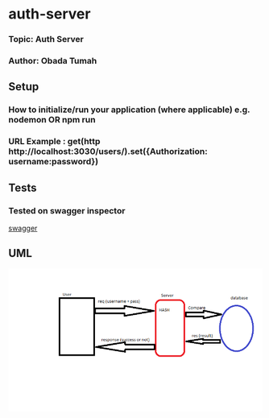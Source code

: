 # auth-server

### Topic: Auth Server

### Author: Obada Tumah

## Setup

### How to initialize/run your application (where applicable) e.g. nodemon OR npm run 

### URL Example : get(http http://localhost:3030/users/).set({Authorization: username:password})

## Tests

### Tested on swagger inspector

[swagger](https://app.swaggerhub.com/apis/Tumaho/class13/0.1)

## UML

![auth](./assets/auth-server.png)
